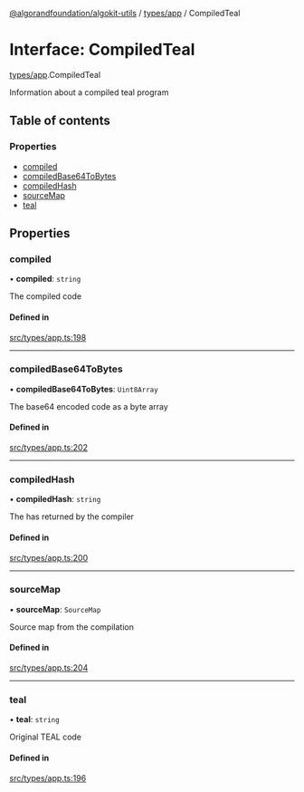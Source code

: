 [@algorandfoundation/algokit-utils](../README.md) / [types/app](../modules/types_app.md) / CompiledTeal

# Interface: CompiledTeal

[types/app](../modules/types_app.md).CompiledTeal

Information about a compiled teal program

## Table of contents

### Properties

- [compiled](types_app.CompiledTeal.md#compiled)
- [compiledBase64ToBytes](types_app.CompiledTeal.md#compiledbase64tobytes)
- [compiledHash](types_app.CompiledTeal.md#compiledhash)
- [sourceMap](types_app.CompiledTeal.md#sourcemap)
- [teal](types_app.CompiledTeal.md#teal)

## Properties

### compiled

• **compiled**: `string`

The compiled code

#### Defined in

[src/types/app.ts:198](https://github.com/algorandfoundation/algokit-utils-ts/blob/main/src/types/app.ts#L198)

___

### compiledBase64ToBytes

• **compiledBase64ToBytes**: `Uint8Array`

The base64 encoded code as a byte array

#### Defined in

[src/types/app.ts:202](https://github.com/algorandfoundation/algokit-utils-ts/blob/main/src/types/app.ts#L202)

___

### compiledHash

• **compiledHash**: `string`

The has returned by the compiler

#### Defined in

[src/types/app.ts:200](https://github.com/algorandfoundation/algokit-utils-ts/blob/main/src/types/app.ts#L200)

___

### sourceMap

• **sourceMap**: `SourceMap`

Source map from the compilation

#### Defined in

[src/types/app.ts:204](https://github.com/algorandfoundation/algokit-utils-ts/blob/main/src/types/app.ts#L204)

___

### teal

• **teal**: `string`

Original TEAL code

#### Defined in

[src/types/app.ts:196](https://github.com/algorandfoundation/algokit-utils-ts/blob/main/src/types/app.ts#L196)
